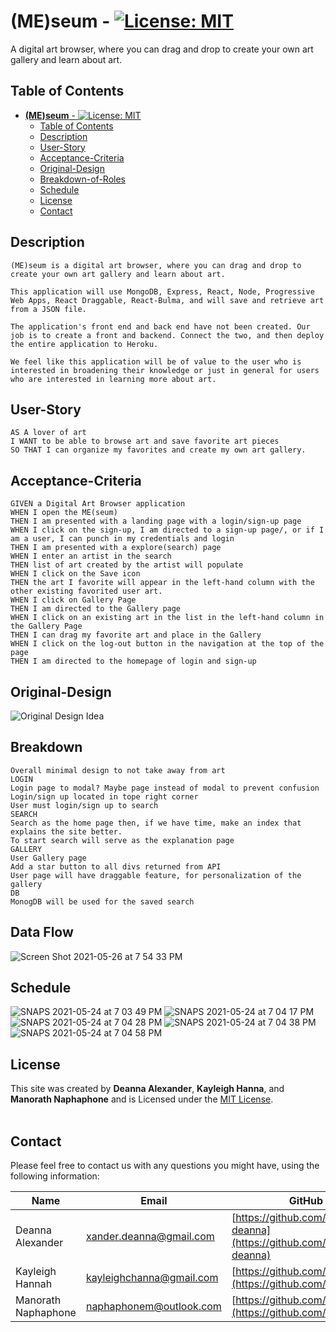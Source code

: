 # **(ME)seum** - [![License: MIT](https://img.shields.io/badge/License-MIT-yellow.svg)](https://opensource.org/licenses/MIT)

A digital art browser, where you can drag and drop to create your own art gallery and learn about art.

## Table of Contents
- [**(ME)seum** - ![License: MIT](https://opensource.org/licenses/MIT)](#meseum---)
  - [Table of Contents](#table-of-contents)
  - [Description](#description)
  - [User-Story](#user-story)
  - [Acceptance-Criteria](#acceptance-criteria)
  - [Original-Design](#original-design)
  - [Breakdown-of-Roles](#breakdown-of-roles)
  - [Schedule](#schedule)
  - [License](#license)
  - [Contact](#contact)


## Description  
```
(ME)seum is a digital art browser, where you can drag and drop to create your own art gallery and learn about art.

This application will use MongoDB, Express, React, Node, Progressive Web Apps, React Draggable, React-Bulma, and will save and retrieve art from a JSON file.

The application's front end and back end have not been created. Our job is to create a front and backend. Connect the two, and then deploy the entire application to Heroku.

We feel like this application will be of value to the user who is interested in broadening their knowledge or just in general for users who are interested in learning more about art. 
```

## User-Story
```
AS A lover of art 
I WANT to be able to browse art and save favorite art pieces 
SO THAT I can organize my favorites and create my own art gallery. 
```

## Acceptance-Criteria
```
GIVEN a Digital Art Browser application
WHEN I open the ME(seum)
THEN I am presented with a landing page with a login/sign-up page
WHEN I click on the sign-up, I am directed to a sign-up page/, or if I am a user, I can punch in my credentials and login
THEN I am presented with a explore(search) page 
WHEN I enter an artist in the search 
THEN list of art created by the artist will populate
WHEN I click on the Save icon
THEN the art I favorite will appear in the left-hand column with the other existing favorited user art.
WHEN I click on Gallery Page 
THEN I am directed to the Gallery page 
WHEN I click on an existing art in the list in the left-hand column in the Gallery Page
THEN I can drag my favorite art and place in the Gallery
WHEN I click on the log-out button in the navigation at the top of the page
THEN I am directed to the homepage of login and sign-up
```

## Original-Design
![Original Design Idea](./public/assets/images/mockup/WholeLayoutDemo.gif)

## Breakdown
```
Overall minimal design to not take away from art
LOGIN
Login page to modal? Maybe page instead of modal to prevent confusion
Login/sign up located in tope right corner
User must login/sign up to search
SEARCH
Search as the home page then, if we have time, make an index that explains the site better.
To start search will serve as the explanation page
GALLERY
User Gallery page
Add a star button to all divs returned from API
User page will have draggable feature, for personalization of the gallery
DB
MonogDB will be used for the saved search
```

## Data Flow
![Screen Shot 2021-05-26 at 7 54 33 PM](https://user-images.githubusercontent.com/63210444/119750070-57385180-be4d-11eb-827e-a20478b559f2.png)


## Schedule

![SNAPS 2021-05-24 at 7 03 49 PM](https://user-images.githubusercontent.com/63210444/119748367-a2506580-be49-11eb-833d-d849e3176590.png)
![SNAPS 2021-05-24 at 7 04 17 PM](https://user-images.githubusercontent.com/63210444/119748392-b1cfae80-be49-11eb-9322-85b70e62dd3c.png)
![SNAPS 2021-05-24 at 7 04 28 PM](https://user-images.githubusercontent.com/63210444/119748394-b2684500-be49-11eb-9ab7-41a76628ced0.png)
![SNAPS 2021-05-24 at 7 04 38 PM](https://user-images.githubusercontent.com/63210444/119748395-b300db80-be49-11eb-8c1d-8070c9c39c45.png)
![SNAPS 2021-05-24 at 7 04 58 PM](https://user-images.githubusercontent.com/63210444/119748408-b85e2600-be49-11eb-976a-66a6516ba954.png)


## License
This site was created by **Deanna Alexander**, **Kayleigh Hanna**, and **Manorath Naphaphone** and is Licensed under the [MIT License](LICENSE.md).
<br>
<br>

## Contact
Please feel free to contact us with any questions you might have, using the following information:

| Name                | Email                                                       | GitHub                                                               |
| ------------------- | ----------------------------------------------------------- | -------------------------------------------------------------------- |
| Deanna Alexander    | [xander.deanna@gmail.com](mailto:xander.deanna@gmail.com)   | [https://github.com/xander-deanna](https://github.com/xander-deanna) |
| Kayleigh Hannah     | [kayleighchanna@gmail.com](mailto:kayleighchanna@gmail.com) | [https://github.com/K-league](https://github.com/K-league)           |
| Manorath Naphaphone | [naphaphonem@outlook.com](naphaphonem@outlook.com)          | [https://github.com/manorathn](https://github.com/manorathn)         |